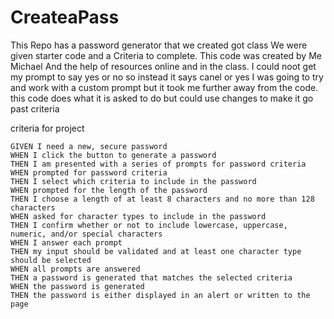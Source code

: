 # CreateaPass
This Repo has a password generator that we created got class
We were given starter code and a Criteria to complete.
This code was created by Me Michael And the help of resources online and in the class.
I could noot get my prompt to say yes or no so instead it says canel or yes
I was going to try and work with a custom prompt but it took me further away from the code. 
this code does what it is asked to do but could use changes to make it go past criteria 

criteria for project 
```
GIVEN I need a new, secure password
WHEN I click the button to generate a password
THEN I am presented with a series of prompts for password criteria
WHEN prompted for password criteria
THEN I select which criteria to include in the password
WHEN prompted for the length of the password
THEN I choose a length of at least 8 characters and no more than 128 characters
WHEN asked for character types to include in the password
THEN I confirm whether or not to include lowercase, uppercase, numeric, and/or special characters
WHEN I answer each prompt
THEN my input should be validated and at least one character type should be selected
WHEN all prompts are answered
THEN a password is generated that matches the selected criteria
WHEN the password is generated
THEN the password is either displayed in an alert or written to the page
```
